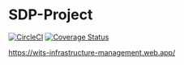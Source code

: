 # SDP-Project
[![CircleCI](https://dl.circleci.com/status-badge/img/gh/NotJordanZA/SDP-Project/tree/main.svg?style=svg)](https://dl.circleci.com/status-badge/redirect/gh/NotJordanZA/SDP-Project/tree/main)
[![Coverage Status](https://coveralls.io/repos/github/NotJordanZA/SDP-Project/badge.svg?branch=coverallsSetup)](https://coveralls.io/github/NotJordanZA/SDP-Project?branch=coverallsSetup)

https://wits-infrastructure-management.web.app/
